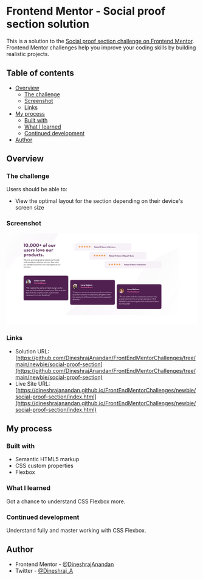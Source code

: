 # Frontend Mentor - Social proof section solution

This is a solution to the [Social proof section challenge on Frontend Mentor](https://www.frontendmentor.io/challenges/social-proof-section-6e0qTv_bA). Frontend Mentor challenges help you improve your coding skills by building realistic projects. 

## Table of contents

- [Overview](#overview)
  - [The challenge](#the-challenge)
  - [Screenshot](#screenshot)
  - [Links](#links)
- [My process](#my-process)
  - [Built with](#built-with)
  - [What I learned](#what-i-learned)
  - [Continued development](#continued-development)
- [Author](#author)

## Overview

### The challenge

Users should be able to:

- View the optimal layout for the section depending on their device's screen size

### Screenshot

![](./screenshot.png)

### Links

- Solution URL: [https://github.com/DineshrajAnandan/FrontEndMentorChallenges/tree/main/newbie/social-proof-section](https://github.com/DineshrajAnandan/FrontEndMentorChallenges/tree/main/newbie/social-proof-section)
- Live Site URL: [https://dineshrajanandan.github.io/FrontEndMentorChallenges/newbie/social-proof-section/index.html](https://dineshrajanandan.github.io/FrontEndMentorChallenges/newbie/social-proof-section/index.html)

## My process

### Built with

- Semantic HTML5 markup
- CSS custom properties
- Flexbox


### What I learned

Got a chance to understand CSS Flexbox more.

### Continued development

Understand fully and master working with CSS Flexbox.

## Author

- Frontend Mentor - [@DineshrajAnandan](https://www.frontendmentor.io/profile/DineshrajAnandan)
- Twitter - [@Dineshraj_A](https://www.twitter.com/Dineshraj_A)
